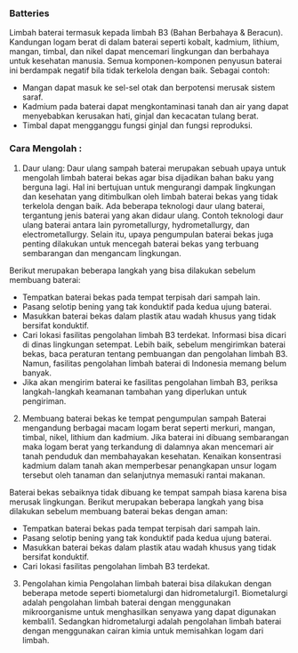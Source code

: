 

### Batteries
Limbah baterai termasuk kepada limbah B3 (Bahan Berbahaya & Beracun). Kandungan logam berat di dalam baterai seperti kobalt, kadmium, lithium, mangan, timbal, dan nikel dapat mencemari lingkungan dan berbahaya untuk kesehatan manusia. Semua komponen-komponen penyusun baterai ini berdampak negatif bila tidak terkelola dengan baik. Sebagai contoh:
- Mangan dapat masuk ke sel-sel otak dan berpotensi merusak sistem saraf.
- Kadmium pada baterai dapat mengkontaminasi tanah dan air yang dapat menyebabkan kerusakan hati, ginjal dan kecacatan tulang berat.
- Timbal dapat mengganggu fungsi ginjal dan fungsi reproduksi.

### Cara Mengolah :
1. Daur ulang: 
Daur ulang sampah baterai merupakan sebuah upaya untuk mengolah limbah baterai bekas agar bisa dijadikan bahan baku yang berguna lagi. Hal ini bertujuan untuk mengurangi dampak lingkungan dan kesehatan yang ditimbulkan oleh limbah baterai bekas yang tidak terkelola dengan baik. Ada beberapa teknologi daur ulang baterai, tergantung jenis baterai yang akan didaur ulang. Contoh teknologi daur ulang baterai antara lain pyrometallurgy, hydrometallurgy, dan electrometallurgy. Selain itu, upaya pengumpulan baterai bekas juga penting dilakukan untuk mencegah baterai bekas yang terbuang sembarangan dan mengancam lingkungan.

Berikut merupakan beberapa langkah yang bisa dilakukan sebelum membuang baterai:
- Tempatkan baterai bekas pada tempat terpisah dari sampah lain. 
- Pasang selotip bening yang tak konduktif pada kedua ujung baterai. 
- Masukkan baterai bekas dalam plastik atau wadah khusus yang tidak bersifat konduktif. 
- Cari lokasi fasilitas pengolahan limbah B3 terdekat. Informasi bisa dicari di dinas lingkungan setempat. Lebih baik, sebelum mengirimkan baterai bekas, baca peraturan tentang pembuangan dan pengolahan limbah B3. Namun, fasilitas pengolahan limbah baterai di Indonesia memang belum banyak. 
- Jika akan mengirim baterai ke fasilitas pengolahan limbah B3, periksa langkah-langkah keamanan tambahan yang diperlukan untuk pengiriman.

2. Membuang baterai bekas ke tempat pengumpulan sampah
Baterai mengandung berbagai macam logam berat seperti merkuri, mangan, timbal, nikel, lithium dan kadmium. Jika baterai ini dibuang sembarangan maka logam berat yang terkandung di dalamnya akan mencemari air tanah penduduk dan membahayakan kesehatan. Kenaikan konsentrasi kadmium dalam tanah akan memperbesar penangkapan unsur logam tersebut oleh tanaman dan selanjutnya memasuki rantai makanan.

Baterai bekas sebaiknya tidak dibuang ke tempat sampah biasa karena bisa merusak lingkungan. Berikut merupakan beberapa langkah yang bisa dilakukan sebelum membuang baterai bekas dengan aman:
- Tempatkan baterai bekas pada tempat terpisah dari sampah lain.
- Pasang selotip bening yang tak konduktif pada kedua ujung baterai.
- Masukkan baterai bekas dalam plastik atau wadah khusus yang tidak bersifat konduktif.
- Cari lokasi fasilitas pengolahan limbah B3 terdekat.

3. Pengolahan kimia
Pengolahan limbah baterai bisa dilakukan dengan beberapa metode seperti biometalurgi dan hidrometalurgi1. Biometalurgi adalah pengolahan limbah baterai dengan menggunakan mikroorganisme untuk menghasilkan senyawa yang dapat digunakan kembali1. Sedangkan hidrometalurgi adalah pengolahan limbah baterai dengan menggunakan cairan kimia untuk memisahkan logam dari limbah.
